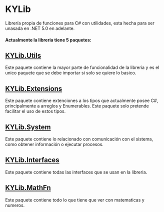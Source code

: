 # KYLib
Librería propia de funciones para C# con utilidades, esta hecha para ser unasada en .NET 5.0 en adelante.

#### Actualmente la libreria tiene 5 paquetes:

## [KYLib.Utils](Utils)
Este paquete contiene la mayor parte de funcionalidad de la libreria y es el unico paquete que se debe importar si solo se quiere lo basico.

## [KYLib.Extensions](Extensions)
Este paquete contiene extenciones a los tipos que actualmente posee C#, principalmente a arreglos y Enumerables. Este paquete solo pretende facilitar el uso de estos tipos.

## [KYLib.System](System)
Este paquete contiene lo relacionado con comunicación con el sistema, como obtener información o ejecutar procesos.

## [KYLib.Interfaces](Interfaces)
Este paquete contiene todas las interfaces que se usan en la libreria.

## [KYLib.MathFn](MathFn)
Este paquete contiene todo lo que tiene que ver con matematicas y numeros.